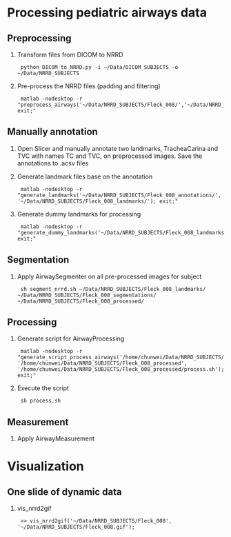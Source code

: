 # Processing pediatric airways data

## Preprocessing
1. Transform files from DICOM to NRRD

    	python DICOM_to_NRRD.py -i ~/Data/DICOM_SUBJECTS -o ~/Data/NRRD_SUBJECTS
    
2. Pre-process the NRRD files (padding and filtering)

		matlab -nodesktop -r "preprocess_airways('~/Data/NRRD_SUBJECTS/Fleck_008/','~/Data/NRRD_SUBJECTS/Fleck_008_processed/'); exit;"

## Manually annotation
1. Open Slicer and manually annotate two landmarks, TracheaCarina and TVC with names TC and TVC, on preprocessed images. Save the annotations to .acsv files

2. Generate landmark files base on the annotation

    	matlab -nodesktop -r "generate_landmarks('~/Data/NRRD_SUBJECTS/Fleck_008_annotations/', '~/Data/NRRD_SUBJECTS/Fleck_008_landmarks/'); exit;"

3. Generate dummy landmarks for processing
    	
    	matlab -nodesktop -r "generate_dummy_landmarks('~/Data/NRRD_SUBJECTS/Fleck_008_landmarks/'); exit;"

## Segmentation
1. Apply AirwaySegmenter on all pre-processed images for subject
    
    	sh segment_nrrd.sh ~/Data/NRRD_SUBJECTS/Fleck_008_landmarks/ ~/Data/NRRD_SUBJECTS/Fleck_008_segmentations/ ~/Data/NRRD_SUBJECTS/Fleck_008_processed/

## Processing
1. Generate script for AirwayProcessing

        matlab -nodesktop -r "generate_script_process_airways('/home/chunwei/Data/NRRD_SUBJECTS/Fleck_008_segmentations', '/home/chunwei/Data/NRRD_SUBJECTS/Fleck_008_processed', '/home/chunwei/Data/NRRD_SUBJECTS/Fleck_008_processed/process.sh'); exit;"

2. Execute the script

        sh process.sh

## Measurement
1. Apply AirwayMeasurement

# Visualization
## One slide of dynamic data
1. vis_nrrd2gif

        >> vis_nrrd2gif('~/Data/NRRD_SUBJECTS/Fleck_008', '~/Data/NRRD_SUBJECTS/Fleck_008.gif');